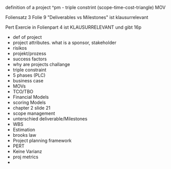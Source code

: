 definition of a project
^pm - triple constrint (scope-time-cost-triangle)
MOV

Foliensatz 3 Folie 9 "Deliverables vs Milestones" ist klausurrelevant

Pert Exercie in Folienpart 4 ist KLAUSURRELEVANT und gibt 16p



- def of project
- project attributes. what is a sponsor, stakeholder
- risikos
- projekt/prozess
- success factors
- why are projects challange
- triple constraint
- 5 phases (PLC)
- business case
- MOVs
- TCO/TBO
- Financial Models
- scoring Models
- chapter 2 slide 21
- scope management
- unterschied deliverable/Milestones
- WBS
- Estimation
- brooks law
- Project planning framework
- PERT
- Keine Varianz
- proj metrics
- 
